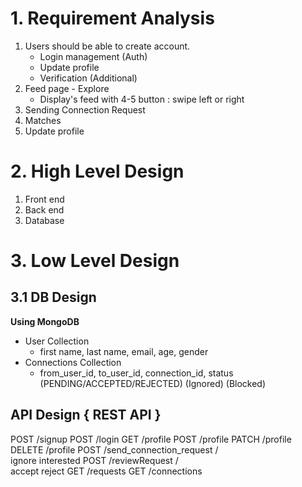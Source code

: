 # 1. Requirement Analysis

1. Users should be able to create account. 
   - Login management (Auth) 
   - Update profile
   - Verification (Additional)
2. Feed page - Explore
   - Display's feed with 4-5 button : swipe left or right 
3. Sending Connection Request
4. Matches
5. Update profile

# 2. High Level Design

1. Front end
2. Back end
3. Database


# 3. Low Level Design

## 3.1 DB Design 

**Using MongoDB**
- User Collection
  - first name, last name, email, age, gender
- Connections Collection
  - from_user_id, to_user_id, connection_id, status (PENDING/ACCEPTED/REJECTED) (Ignored) (Blocked)

## API Design { REST API }

POST /signup
POST /login
GET /profile
POST /profile
PATCH /profile
DELETE /profile
POST /send_connection_request 
            / \
      ignore   interested
POST /reviewRequest
            / \
         accept reject
GET /requests
GET /connections